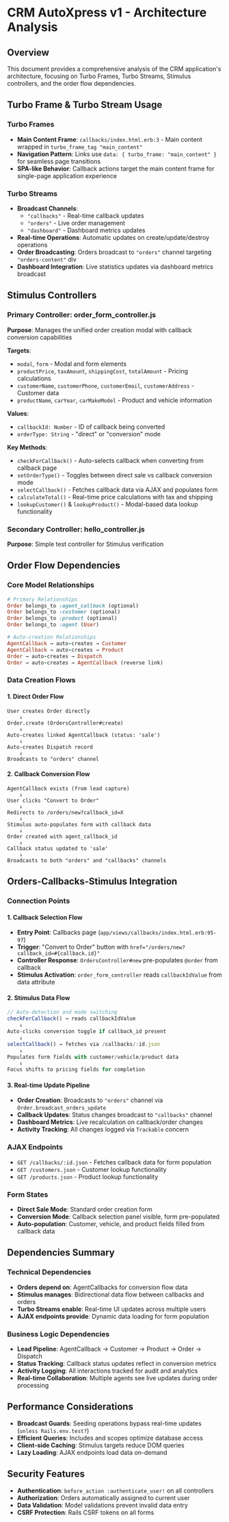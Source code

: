 # CRM AutoXpress v1 - Architecture Analysis

## Overview
This document provides a comprehensive analysis of the CRM application's architecture, focusing on Turbo Frames, Turbo Streams, Stimulus controllers, and the order flow dependencies.

## Turbo Frame & Turbo Stream Usage

### Turbo Frames
- **Main Content Frame**: `callbacks/index.html.erb:3` - Main content wrapped in `turbo_frame_tag "main_content"`
- **Navigation Pattern**: Links use `data: { turbo_frame: "main_content" }` for seamless page transitions
- **SPA-like Behavior**: Callback actions target the main content frame for single-page application experience

### Turbo Streams
- **Broadcast Channels**: 
  - `"callbacks"` - Real-time callback updates
  - `"orders"` - Live order management
  - `"dashboard"` - Dashboard metrics updates
- **Real-time Operations**: Automatic updates on create/update/destroy operations
- **Order Broadcasting**: Orders broadcast to `"orders"` channel targeting `"orders-content"` div
- **Dashboard Integration**: Live statistics updates via dashboard metrics broadcast

## Stimulus Controllers

### Primary Controller: order_form_controller.js
**Purpose**: Manages the unified order creation modal with callback conversion capabilities

**Targets**:
- `modal`, `form` - Modal and form elements
- `productPrice`, `taxAmount`, `shippingCost`, `totalAmount` - Pricing calculations
- `customerName`, `customerPhone`, `customerEmail`, `customerAddress` - Customer data
- `productName`, `carYear`, `carMakeModel` - Product and vehicle information

**Values**:
- `callbackId: Number` - ID of callback being converted
- `orderType: String` - "direct" or "conversion" mode

**Key Methods**:
- `checkForCallback()` - Auto-selects callback when converting from callback page
- `setOrderType()` - Toggles between direct sale vs callback conversion mode
- `selectCallback()` - Fetches callback data via AJAX and populates form
- `calculateTotal()` - Real-time price calculations with tax and shipping
- `lookupCustomer()` & `lookupProduct()` - Modal-based data lookup functionality

### Secondary Controller: hello_controller.js
**Purpose**: Simple test controller for Stimulus verification

## Order Flow Dependencies

### Core Model Relationships
```ruby
# Primary Relationships
Order belongs_to :agent_callback (optional)
Order belongs_to :customer (optional)
Order belongs_to :product (optional)
Order belongs_to :agent (User)

# Auto-creation Relationships
AgentCallback → auto-creates → Customer
AgentCallback → auto-creates → Product
Order → auto-creates → Dispatch
Order → auto-creates → AgentCallback (reverse link)
```

### Data Creation Flows

#### 1. Direct Order Flow
```
User creates Order directly
    ↓
Order.create (OrdersController#create)
    ↓
Auto-creates linked AgentCallback (status: 'sale')
    ↓
Auto-creates Dispatch record
    ↓
Broadcasts to "orders" channel
```

#### 2. Callback Conversion Flow
```
AgentCallback exists (from lead capture)
    ↓
User clicks "Convert to Order" 
    ↓
Redirects to /orders/new?callback_id=X
    ↓
Stimulus auto-populates form with callback data
    ↓
Order created with agent_callback_id
    ↓
Callback status updated to 'sale'
    ↓
Broadcasts to both "orders" and "callbacks" channels
```

## Orders-Callbacks-Stimulus Integration

### Connection Points

#### 1. Callback Selection Flow
- **Entry Point**: Callbacks page (`app/views/callbacks/index.html.erb:95-97`)
- **Trigger**: "Convert to Order" button with `href="/orders/new?callback_id=#{callback.id}"`
- **Controller Response**: `OrdersController#new` pre-populates `@order` from callback
- **Stimulus Activation**: `order_form_controller` reads `callbackIdValue` from data attribute

#### 2. Stimulus Data Flow
```javascript
// Auto-detection and mode switching
checkForCallback() → reads callbackIdValue
    ↓
Auto-clicks conversion toggle if callback_id present
    ↓
selectCallback() → fetches via /callbacks/:id.json
    ↓
Populates form fields with customer/vehicle/product data
    ↓
Focus shifts to pricing fields for completion
```

#### 3. Real-time Update Pipeline
- **Order Creation**: Broadcasts to `"orders"` channel via `Order.broadcast_orders_update`
- **Callback Updates**: Status changes broadcast to `"callbacks"` channel
- **Dashboard Metrics**: Live recalculation on callback/order changes
- **Activity Tracking**: All changes logged via `Trackable` concern

### AJAX Endpoints
- `GET /callbacks/:id.json` - Fetches callback data for form population
- `GET /customers.json` - Customer lookup functionality
- `GET /products.json` - Product lookup functionality

### Form States
- **Direct Sale Mode**: Standard order creation form
- **Conversion Mode**: Callback selection panel visible, form pre-populated
- **Auto-population**: Customer, vehicle, and product fields filled from callback data

## Dependencies Summary

### Technical Dependencies
- **Orders depend on**: AgentCallbacks for conversion flow data
- **Stimulus manages**: Bidirectional data flow between callbacks and orders
- **Turbo Streams enable**: Real-time UI updates across multiple users
- **AJAX endpoints provide**: Dynamic data loading for form population

### Business Logic Dependencies
- **Lead Pipeline**: AgentCallback → Customer → Product → Order → Dispatch
- **Status Tracking**: Callback status updates reflect in conversion metrics
- **Activity Logging**: All interactions tracked for audit and analytics
- **Real-time Collaboration**: Multiple agents see live updates during order processing

## Performance Considerations
- **Broadcast Guards**: Seeding operations bypass real-time updates (`unless Rails.env.test?`)
- **Efficient Queries**: Includes and scopes optimize database access
- **Client-side Caching**: Stimulus targets reduce DOM queries
- **Lazy Loading**: AJAX endpoints load data on-demand

## Security Features
- **Authentication**: `before_action :authenticate_user!` on all controllers
- **Authorization**: Orders automatically assigned to current user
- **Data Validation**: Model validations prevent invalid data entry
- **CSRF Protection**: Rails CSRF tokens on all forms